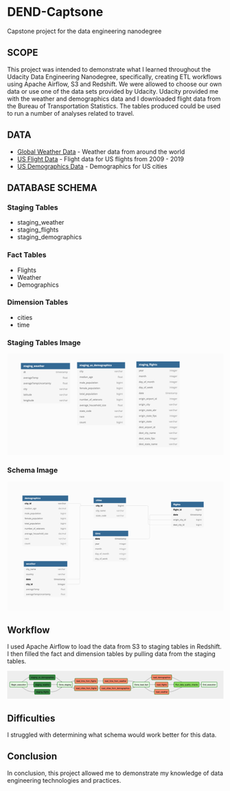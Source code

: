 # DEND-Captsone
Capstone project for the data engineering nanodegree 

## SCOPE

This project was intended to demonstrate what I learned throughout the Udacity Data Engineering Nanodegree, specifically, creating ETL workflows using Apache Airflow, S3 and Redshift. We were allowed to choose our own data or use one of the data sets provided by Udacity. Udacity provided me with the weather and demographics data and I downloaded flight data from the Bureau of Transportation Statistics. The tables produced could be used to run a number of analyses related to travel. 

## DATA  

* [Global Weather Data](https://www.kaggle.com/berkeleyearth/climate-change-earth-surface-temperature-data) - Weather data from around the world 
* [US Flight Data](https://www.transtats.bts.gov/DL_SelectFields.asp?Table_ID=236) - Flight data for US flights from 2009 - 2019
* [US Demographics Data](https://www.kaggle.com/berkeleyearth/climate-change-earth-surface-temperature-data) - Demographics for US cities 
## DATABASE SCHEMA

### Staging Tables 
* staging_weather
* staging_flights
* staging_demographics 

### Fact Tables 
* Flights
* Weather 
* Demographics 
### Dimension Tables
* cities 
* time 

### Staging Tables Image
![staging_tables](staging_tables.png)
### Schema Image 
![schema](schema.png)


## Workflow 

I used Apache Airflow to load the data from S3 to staging tables in Redshift. I then filled the fact and dimension tables by pulling data from the staging tables. 

![airflow](airflow_workflow.png)

## Difficulties 

I struggled with determining what schema would work better for this data.

## Conclusion 

In conclusion, this project allowed me to demonstrate my knowledge of data engineering technologies and practices. 
